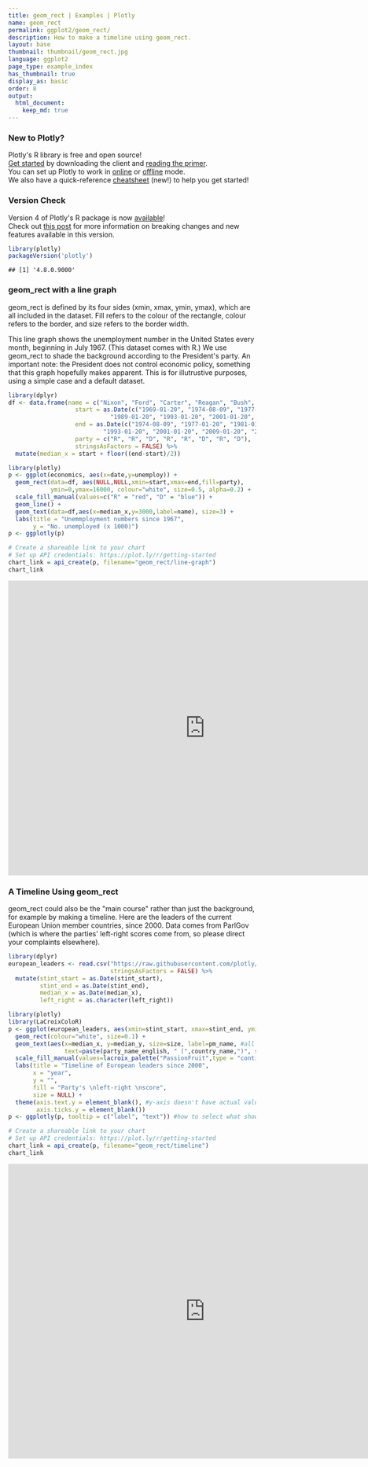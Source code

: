 ```yaml
---
title: geom_rect | Examples | Plotly
name: geom_rect
permalink: ggplot2/geom_rect/
description: How to make a timeline using geom_rect.
layout: base
thumbnail: thumbnail/geom_rect.jpg
language: ggplot2
page_type: example_index
has_thumbnail: true
display_as: basic
order: 8
output:
  html_document:
    keep_md: true
---
```




### New to Plotly?

Plotly's R library is free and open source!<br>
[Get started](https://plot.ly/r/getting-started/) by downloading the client and [reading the primer](https://plot.ly/r/getting-started/).<br>
You can set up Plotly to work in [online](https://plot.ly/r/getting-started/#hosting-graphs-in-your-online-plotly-account) or [offline](https://plot.ly/r/offline/) mode.<br>
We also have a quick-reference [cheatsheet](https://images.plot.ly/plotly-documentation/images/r_cheat_sheet.pdf) (new!) to help you get started!

### Version Check

Version 4 of Plotly's R package is now [available](https://plot.ly/r/getting-started/#installation)!<br>
Check out [this post](http://moderndata.plot.ly/upgrading-to-plotly-4-0-and-above/) for more information on breaking changes and new features available in this version.


```r
library(plotly)
packageVersion('plotly')
```

```
## [1] '4.8.0.9000'
```

### geom\_rect with a line graph
geom\_rect is defined by its four sides (xmin, xmax, ymin, ymax), which are all included in the dataset. Fill refers to the colour of the rectangle, colour refers to the border, and size refers to the border width.

This line graph shows the unemployment number in the United States every month, beginning in July 1967. (This dataset comes with R.) We use geom\_rect to shade the background according to the President's party. An important note: the President does not control economic policy, something that this graph hopefully makes apparent. This is for illutrustive purposes, using a simple case and a default dataset.


```r
library(dplyr)
df <- data.frame(name = c("Nixon", "Ford", "Carter", "Reagan", "Bush", "Clinton", "Bush", "Obama"),
                   start = as.Date(c("1969-01-20", "1974-08-09", "1977-01-20", "1981-01-20",
                             "1989-01-20", "1993-01-20", "2001-01-20", "2009-01-20")),
                   end = as.Date(c("1974-08-09", "1977-01-20", "1981-01-20", "1989-01-20", 
                           "1993-01-20", "2001-01-20", "2009-01-20", "2017-01-20")),
                   party = c("R", "R", "D", "R", "R", "D", "R", "D"),
                   stringsAsFactors = FALSE) %>%
  mutate(median_x = start + floor((end-start)/2))

library(plotly)
p <- ggplot(economics, aes(x=date,y=unemploy)) +
  geom_rect(data=df, aes(NULL,NULL,xmin=start,xmax=end,fill=party),
            ymin=0,ymax=16000, colour="white", size=0.5, alpha=0.2) +
  scale_fill_manual(values=c("R" = "red", "D" = "blue")) +
  geom_line() +
  geom_text(data=df,aes(x=median_x,y=3000,label=name), size=3) +
  labs(title = "Unemmployment numbers since 1967",
       y = "No. unemployed (x 1000)")
p <- ggplotly(p)

# Create a shareable link to your chart
# Set up API credentials: https://plot.ly/r/getting-started
chart_link = api_create(p, filename="geom_rect/line-graph")
chart_link
```

<iframe src="https://plot.ly/~RPlotBot/5839.embed" width="800" height="600" id="igraph" scrolling="no" seamless="seamless" frameBorder="0"> </iframe>

### A Timeline Using geom\_rect
geom\_rect could also be the "main course" rather than just the background, for example by making a timeline. Here are the leaders of the current European Union member countries, since 2000. Data comes from ParlGov (which is where the parties' left-right scores come from, so please direct your complaints elsewhere).


```r
library(dplyr)
european_leaders <- read.csv("https://raw.githubusercontent.com/plotly/datasets/master/european_leaders.csv",
                             stringsAsFactors = FALSE) %>%
  mutate(stint_start = as.Date(stint_start),
         stint_end = as.Date(stint_end),
         median_x = as.Date(median_x),
         left_right = as.character(left_right))

library(plotly)
library(LaCroixColoR)
p <- ggplot(european_leaders, aes(xmin=stint_start, xmax=stint_end, ymin=vert_min, ymax=vert_max, fill=left_right)) +
  geom_rect(colour="white", size=0.1) +
  geom_text(aes(x=median_x, y=median_y, size=size, label=pm_name, #all names of separate variables
                text=paste(party_name_english, " (",country_name,")", sep=""))) +
  scale_fill_manual(values=lacroix_palette("PassionFruit",type = "continuous", n=8)) + #matches left/right colours
  labs(title = "Timeline of European leaders since 2000",
       x = "year",
       y = "",
       fill = "Party's \nleft-right \nscore",
       size = NULL) +
  theme(axis.text.y = element_blank(), #y-axis doesn't have actual values; no need for labels
        axis.ticks.y = element_blank())
p <- ggplotly(p, tooltip = c("label", "text")) #how to select what shows on the tooltip

# Create a shareable link to your chart
# Set up API credentials: https://plot.ly/r/getting-started
chart_link = api_create(p, filename="geom_rect/timeline")
chart_link
```

<iframe src="https://plot.ly/~RPlotBot/5841.embed" width="800" height="600" id="igraph" scrolling="no" seamless="seamless" frameBorder="0"> </iframe>


